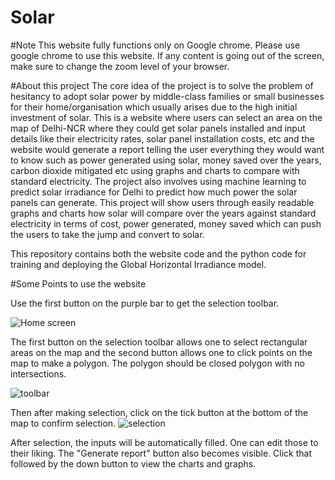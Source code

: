 # Solar 

#Note
This website fully functions only on Google chrome. Please use google chrome to use this website. If any content is going out of the screen, make sure to change the zoom level of your browser.

#About this project
The core idea of the project is to solve the problem of hesitancy to adopt solar power by middle-class families or small businesses for their 
home/organisation which usually arises due to the high initial investment of solar. This is a website where users can
select an area on the map of Delhi-NCR where they could get solar panels installed and input details like their electricity rates,
solar panel installation costs, etc and the website would generate a report telling the user
everything they would want to know such as power generated using solar, money saved over the years, carbon dioxide mitigated etc using graphs and charts to compare with standard electricity. 
The project also involves using machine learning to predict solar irradiance for Delhi to predict how much power the solar panels can generate.
This project will show users through easily readable graphs and charts how solar will compare over the years against standard electricity in terms of cost,
power generated, money saved which can push the users to take the jump and convert to solar.

This repository contains both the website code and the python code for training and deploying the Global Horizontal Irradiance model.

#Some Points to use the website

Use the first button on the purple bar to get the selection toolbar. 

![Home screen](https://github.com/ayugupt/solar_calculator_project/blob/master/basic.png?raw=true)

The first button on the selection toolbar allows one to select rectangular areas on the map and the second button allows one to click points on the map to make a 
polygon. The polygon should be closed polygon with no intersections. 

![toolbar](https://github.com/ayugupt/solar_calculator_project/blob/master/toolbar.png?raw=true)

Then after making selection, click on the tick button at the bottom of the map to confirm selection.
![selection](https://github.com/ayugupt/solar_calculator_project/blob/master/polygon.png?raw=true)


After selection, the inputs will be automatically filled. One can edit those to their liking. The "Generate report" button also becomes visible. Click that followed by the down button to view 
the charts and graphs.

